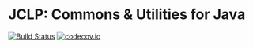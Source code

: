 # JCLP: Commons & Utilities for Java
[![Build Status](https://travis-ci.org/phylame/jclp.svg?branch=3.x)](https://travis-ci.org/phylame/jclp)
[![codecov.io](https://codecov.io/github/phylame/jclp/branch/3.x/graph/badge.svg)](https://codecov.io/github/phylame/jclp)
